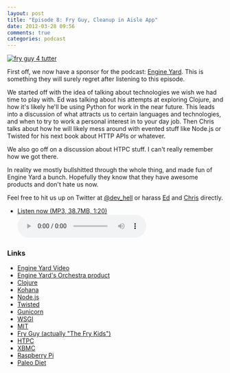 ```yaml
---
layout: post
title: "Episode 8: Fry Guy, Cleanup in Aisle App"
date: 2012-03-28 09:56
comments: true
categories: podcast
---
```


[![fry guy 4 tutter](http://farm2.staticflickr.com/1134/721652533_dc4b7449c5.jpg)](http://www.flickr.com/photos/softestthing/721652533/ "fry guy 4 tutter by Bokeh Burger")

First off, we now have a sponsor for the podcast: [Engine Yard](http://engineyard.com). This is something they will surely regret after listening to this episode.

We started off with the idea of talking about technologies we wish we had time to play with. Ed was talking about his attempts at exploring Clojure, and how it's likely he'll be using Python for work in the near future. This leads into a discussion of what attracts us to certain languages and technologies, and when to try to work a personal interest in to your day job. Then Chris talks about how he will likely mess around with evented stuff like Node.js or Twisted for his next book about HTTP APIs or whatever.

We also go off on a discussion about HTPC stuff. I can't really remember how we got there.

In reality we mostly bullshitted through the whole thing, and made fun of Engine Yard a bunch. Hopefully they know that they have awesome products and don't hate us now.

Feel free to hit us up on Twitter at [@dev_hell](https://twitter.com/dev_hell) or harass [Ed](https://twitter.com/funkatron) and [Chris](https://twitter.com/grmpyprogrammer) directly.

* <a href="http://devhell.s3.amazonaws.com/ep8-64mono.mp3" rel="enclosure">Listen now (MP3, 38.7MB, 1:20)</a>    
	<audio controls src="http://devhell.s3.amazonaws.com/ep8-64mono.mp3">

### Links

* [Engine Yard Video](http://vimeo.com/36928564)
* [Engine Yard's Orchestra product](http://www.engineyard.com/products/orchestra)
* [Clojure](http://clojure.org/)
* [Kohana](http://kohanaframework.org/)
* [Node.js](http://nodejs.org/)
* [Twisted](http://twistedmatrix.com/)
* [Gunicorn](http://gunicorn.org/)
* [WSGI](http://en.wikipedia.org/wiki/Web_Server_Gateway_Interface)
* [MIT](http://web.mit.edu/)
* [Fry Guy (actually "The Fry Kids")](https://en.wikipedia.org/wiki/The_Fry_Kids)
* [HTPC](http://en.wikipedia.org/wiki/Home_theater_PC)
* [XBMC](http://xbmc.org/)
* [Raspberry Pi](http://www.raspberrypi.org/)
* [Paleo Diet](http://en.wikipedia.org/wiki/Paleolithic_diet)